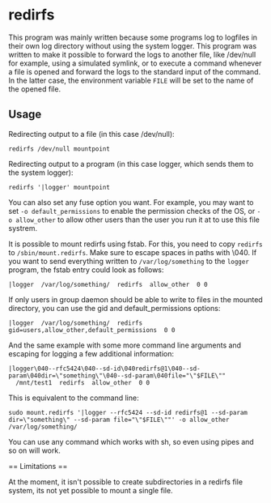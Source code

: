 # redirfs

This program was mainly written because some programs log to logfiles
in their own log directory without using the system logger. This program
was written to make it possible to forward the logs to another file,
like /dev/null for example, using a simulated symlink, or to execute
a command whenever a file is opened and forward the logs to the standard
input of the command. In the latter case, the environment variable `FILE`
will be set to the name of the opened file.

## Usage

Redirecting output to a file (in this case /dev/null):
```
redirfs /dev/null mountpoint
```

Redirecting output to a program (in this case logger, which sends them to the system logger):
```
redirfs '|logger' mountpoint
```

You can also set any fuse option you want. For example, you may want to set
`-o default_permissions` to enable the permission checks of the OS,
or `-o allow_other` to allow other users than the user you run it at to
use this file systrem.

It is possible to mount redirfs using fstab. For this, you need to copy `redirfs` to `/sbin/mount.redirfs`.
Make sure to escape spaces in paths with \040. If you want to send everything written to `/var/log/something`
to the `logger` program, the fstab entry could look as follows:
```
|logger  /var/log/something/  redirfs  allow_other  0 0
```

If only users in group daemon should be able to write to files in the mounted directory, you can use the gid and default_permissions options:
```
|logger  /var/log/something/  redirfs  gid=users,allow_other,default_permissions  0 0
```

And the same example with some more command line arguments and escaping for logging a few additional information:
```
|logger\040--rfc5424\040--sd-id\040redirfs@1\040--sd-param\040dir=\"something\"\040--sd-param\040file="\"$FILE\""
  /mnt/test1  redirfs  allow_other  0 0
```

This is equivalent to the command line:
```
sudo mount.redirfs '|logger --rfc5424 --sd-id redirfs@1 --sd-param dir=\"something\" --sd-param file="\"$FILE\""' -o allow_other /var/log/something/
```

You can use any command which works with sh, so even using pipes and so on will work.

== Limitations ==

At the moment, it isn't possible to create subdirectories in a redirfs file system, its not yet possible to mount a single file.
